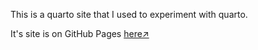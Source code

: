 This is a quarto site that I used to experiment
with quarto.

It's site is on GitHub Pages [here↗](https://gsmithapps.github.io/zero-to-quarto-site/)